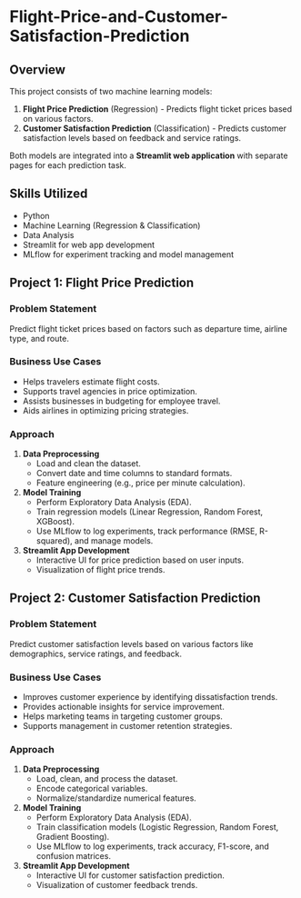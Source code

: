 # Flight-Price-and-Customer-Satisfaction-Prediction

## Overview
This project consists of two machine learning models:
1. **Flight Price Prediction** (Regression) - Predicts flight ticket prices based on various factors.
2. **Customer Satisfaction Prediction** (Classification) - Predicts customer satisfaction levels based on feedback and service ratings.

Both models are integrated into a **Streamlit web application** with separate pages for each prediction task.

## Skills Utilized
- Python
- Machine Learning (Regression & Classification)
- Data Analysis
- Streamlit for web app development
- MLflow for experiment tracking and model management

## Project 1: Flight Price Prediction

### Problem Statement
Predict flight ticket prices based on factors such as departure time, airline type, and route.

### Business Use Cases
- Helps travelers estimate flight costs.
- Supports travel agencies in price optimization.
- Assists businesses in budgeting for employee travel.
- Aids airlines in optimizing pricing strategies.

### Approach
1. **Data Preprocessing**
   - Load and clean the dataset.
   - Convert date and time columns to standard formats.
   - Feature engineering (e.g., price per minute calculation).
2. **Model Training**
   - Perform Exploratory Data Analysis (EDA).
   - Train regression models (Linear Regression, Random Forest, XGBoost).
   - Use MLflow to log experiments, track performance (RMSE, R-squared), and manage models.
3. **Streamlit App Development**
   - Interactive UI for price prediction based on user inputs.
   - Visualization of flight price trends.

## Project 2: Customer Satisfaction Prediction

### Problem Statement
Predict customer satisfaction levels based on various factors like demographics, service ratings, and feedback.

### Business Use Cases
- Improves customer experience by identifying dissatisfaction trends.
- Provides actionable insights for service improvement.
- Helps marketing teams in targeting customer groups.
- Supports management in customer retention strategies.

### Approach
1. **Data Preprocessing**
   - Load, clean, and process the dataset.
   - Encode categorical variables.
   - Normalize/standardize numerical features.
2. **Model Training**
   - Perform Exploratory Data Analysis (EDA).
   - Train classification models (Logistic Regression, Random Forest, Gradient Boosting).
   - Use MLflow to log experiments, track accuracy, F1-score, and confusion matrices.
3. **Streamlit App Development**
   - Interactive UI for customer satisfaction prediction.
   - Visualization of customer feedback trends.
